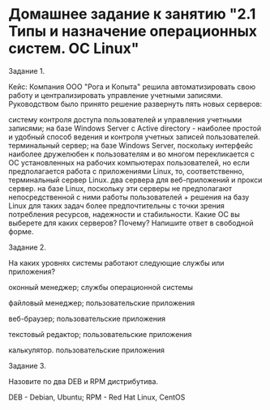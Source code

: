 # Домашнее задание к занятию "2.1 Типы и назначение операционных систем. ОС Linux"

Задание 1.

Кейс:
Компания ООО "Рога и Копыта" решила автоматизировать свою работу и централизировать управление учетными записями. Руководством было принято решение развернуть пять новых серверов:

систему контроля доступа пользователей и управления учетными записями; на базе Windows Server с Active directory - наиболее простой и удобный способ ведения и контроля учетных записей пользователей.
терминальный сервер; на базе Windows Server, поскольку интерфейс наиболее дружелюбен к пользователям и во многом перекликается с ОС установленных на рабочих компьютерах пользователей, но если предполагается работа с приложениями Linux, то, соответственно, терминальный сервер Linux.
два сервера для веб-приложений и прокси сервер. на базе Linux, поскольку эти серверы не предполагают непосредственной с ними работы пользователей + решения на базу Linux для таких задач более предпочтительны с точки зрения потребления ресурсов, надежности и стабильности.
Какие ОС вы выберете для каких серверов? Почему?
Напишите ответ в свободной форме.

Задание 2.

На каких уровнях системы работают следующие службы или приложения?

оконный менеджер; службы операционной системы

файловый менеджер; пользовательские приложения

веб-браузер; пользовательские приложения

текстовый редактор; пользовательские приложения

калькулятор. пользовательские приложения

Задание 3.

Назовите по два DEB и RPM дистрибутива.

DEB - Debian, Ubuntu; RPM - Red Hat Linux, CentOS
